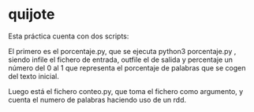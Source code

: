 # quijote

Esta práctica cuenta con dos scripts:

El primero es el porcentaje.py, que se ejecuta python3 porcentaje.py <infile> <outfile> <percentaje>, siendo infile el fichero de entrada, outfile el de salida y percentaje un número del 0 al 1 que representa el porcentaje de palabras que se cogen del texto inicial.
  
Luego está el fichero conteo.py, que toma el fichero como argumento, y cuenta el numero de palabras haciendo uso de un rdd.
